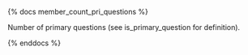 {% docs member_count_pri_questions %}

Number of primary questions (see is_primary_question for definition).

{% enddocs %}
